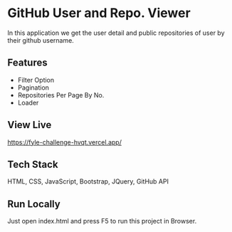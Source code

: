 # GitHub User and Repo. Viewer

In this application we get the user detail and public repositories of user by their github username.


## Features

- Filter Option
- Pagination
- Repositories Per Page By No.
- Loader


## View Live

https://fyle-challenge-hvqt.vercel.app/
## Tech Stack

HTML, CSS, JavaScript, Bootstrap, JQuery, GitHub API


## Run Locally

Just open index.html and press F5 to run this project in Browser.

